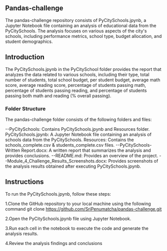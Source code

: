 ## Pandas-challenge

The pandas-challenge repository consists of PyCitySchools.jpynb, a Jupyter Notebook file containing an analysis of educational data from the PyCitySchools. The analysis focuses on various aspects of the city's schools, including performance metrics, school type, budget allocation, and student demographics.

## Introduction

The PyCitySchools.jpynb in the PyCitySchool folder provides the report that analyzes the data related to various schools, including their type, total number of students, total school budget, per student budget, average math score, average reading score, percentage of students passing math, percentage of students passing reading, and percentage of students passing both math and reading (% overall passing).

### Folder Structure 

The pandas-challenge folder consists of the following folders and files:

--PyCitySchools: Contains PyCitySchools.jpynb and Resources folder.
    PyCitySchools.jpynb: A Jupyter Notebook file containing an analysis of schools data from the PyCitySchools.
    Resources: Contains the schools_complete.csv & students_complete.csv files.
--PyCitySchools-Written Report.docx: A written report that summarizes the analysis and provides conclusions.
--README.md: Provides an overview of the project.
--Module_4_Challenge_Results_Screenshots.docx: Provides screenshots of the analysis results obtained after executing PyCitySchools.jpynb.

## Instructions

To run the PyCitySchools.jpynb, follow these steps:

1.Clone the GitHub repository to your local machine using the following command
  git clone https://github.com/SriPenumatcha/pandas-challenge.git
  
2.Open the PyCitySchools.jpynb file using Jupyter Notebook.

3.Run each cell in the notebook to execute the code and generate the analysis results.

4.Review the analysis findings and conclusions

